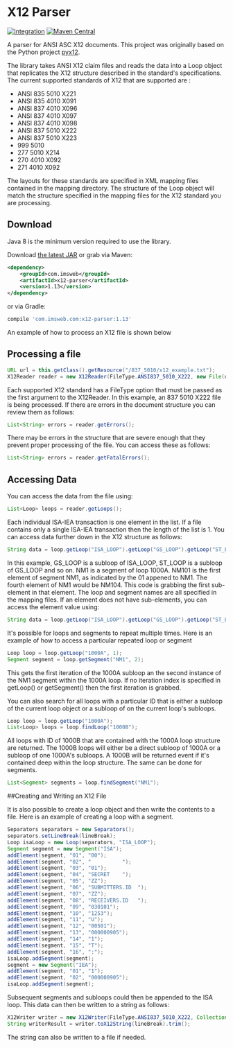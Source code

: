 # X12 Parser 

[![integration](https://github.com/imsweb/x12-parser/workflows/integration/badge.svg)](https://github.com/imsweb/x12-parser/actions)
[![Maven Central](https://maven-badges.herokuapp.com/maven-central/com.imsweb/x12-parser/badge.svg)](https://maven-badges.herokuapp.com/maven-central/com.imsweb/x12-parser)

A parser for ANSI ASC X12 documents.  This project was originally based on the Python project [pyx12](https://github.com/azoner/pyx12).

The library takes ANSI X12 claim files and reads the data into a Loop object that replicates the X12 structure described in the standard's specifications. The current supported standards of X12 that
are supported are :

- ANSI 835 5010 X221
- ANSI 835 4010 X091
- ANSI 837 4010 X096
- ANSI 837 4010 X097
- ANSI 837 4010 X098
- ANSI 837 5010 X222
- ANSI 837 5010 X223
- 999 5010
- 277 5010 X214
- 270 4010 X092
- 271 4010 X092

The layouts for these standards are specified in XML mapping files contained in the mapping directory. The structure of the Loop object will match the structure specified in the mapping files for 
the X12 standard you are processing.

## Download

Java 8 is the minimum version required to use the library.

Download [the latest JAR][1] or grab via Maven:

```xml
<dependency>
    <groupId>com.imsweb</groupId>
    <artifactId>x12-parser</artifactId>
    <version>1.13</version>
</dependency>
```

or via Gradle:

```groovy
compile 'com.imsweb.com:x12-parser:1.13'
```

[1]: http://repository.sonatype.org/service/local/artifact/maven/redirect?r=central-proxy&g=com.imsweb&a=x12-parser&v=LATEST

An example of how to process an X12 file is shown below

## Processing a file

```java
URL url = this.getClass().getResource("/837_5010/x12_example.txt");
X12Reader reader = new X12Reader(FileType.ANSI837_5010_X222, new File(url.getFile()));
```

Each supported X12 standard has a FileType option that must be passed as the first argument to the X12Reader. In this example, an 837 5010 X222 file is being processed. If there are errors in the
document structure you can review them as follows:

```java
List<String> errors = reader.getErrors();
```

There may be errors in the structure that are severe enough that they prevent proper processing of the file. You can access these as follows:

```java
List<String> errors = reader.getFatalErrors();
```

## Accessing Data
You can access the data from the file using:

```java
List<Loop> loops = reader.getLoops();
```

Each individual ISA-IEA transaction is one element in the list. If a file contains only a single ISA-IEA transaction then the length of the list is 1. You can access data further down in the X12 structure
as follows:

```java
String data = loop.getLoop("ISA_LOOP").getLoop("GS_LOOP").getLoop("ST_LOOP").getLoop("1000A").getSegment("NM1").getElement("NM101").getSubElement(1);
```

In this example, GS_LOOP is a subloop of ISA_LOOP, ST_LOOP is a subloop of GS_LOOP and so on. NM1 is a segment of loop 1000A. NM101 is the first element of segment NM1, as indicated by the 01 appened
to NM1. The fourth element of NM1 would be NM104. This code is grabbing the first sub-element in that element. The loop and segment names are all specified in the mapping files. If an element does not
have sub-elements, you can access the element value using:

```java
String data = loop.getLoop("ISA_LOOP").getLoop("GS_LOOP").getLoop("ST_LOOP").getLoop("1000A").getSegment("NM1").getElementValue("NM101");
```

It's possible for loops and segments to repeat multiple times. Here is an example of how to access a particular repeated loop or segment

```java
Loop loop = loop.getLoop("1000A", 1);
Segment segment = loop.getSegment("NM1", 2);
```

This gets the first iteration of the 1000A subloop an the second instance of the NM1 segment within the 1000A loop. If no iteration index is specified in getLoop() or getSegment() then the first
iteration is grabbed.

You can also search for all loops with a particular ID that is either a subloop of the current loop object or a subloop of on the current loop's subloops.

```java
Loop loop = loop.getLoop("1000A");
List<Loop> loops = loop.findLoop("1000B");
```

All loops with ID of 1000B that are contained with the 1000A loop structure are returned. The 1000B loops will either be a direct subloop of 1000A or a subloop of one 1000A's subloops. A 1000B will be
returned event if it's contained deep within the loop structure. The same can be done for segments.

```java
List<Segment> segments = loop.findSegment("NM1");
```

##Creating and Writing an X12 File

It is also possible to create a loop object and then write the contents to a file. Here is an example of creating a loop with a segment.

```java
Separators separators = new Separators();
separators.setLineBreak(lineBreak);
Loop isaLoop = new Loop(separators, "ISA_LOOP");
Segment segment = new Segment("ISA");
addElement(segment, "01", "00");
addElement(segment, "02", "          ");
addElement(segment, "03", "01");
addElement(segment, "04", "SECRET    ");
addElement(segment, "05", "ZZ");
addElement(segment, "06", "SUBMITTERS.ID  ");
addElement(segment, "07", "ZZ");
addElement(segment, "08", "RECEIVERS.ID   ");
addElement(segment, "09", "030101");
addElement(segment, "10", "1253");
addElement(segment, "11", "U");
addElement(segment, "12", "00501");
addElement(segment, "13", "000000905");
addElement(segment, "14", "1");
addElement(segment, "15", "T");
addElement(segment, "16", ":");
isaLoop.addSegment(segment);
segment = new Segment("IEA");
addElement(segment, "01", "1");
addElement(segment, "02", "000000905");
isaLoop.addSegment(segment);
```

Subsequent segments and subloops could then be appended to the ISA loop. This data can then be written to a string as follows:

```java
X12Writer writer = new X12Writer(FileType.ANSI837_5010_X222, Collections.singletonList(isaLoop), separators);
String writerResult = writer.toX12String(lineBreak).trim();
```

The string can also be written to a file if needed.